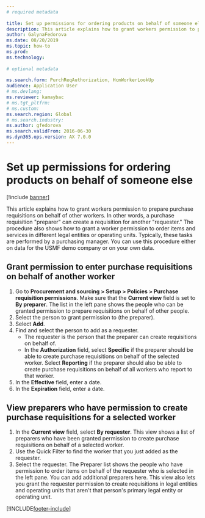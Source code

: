 ```yaml
--- 
# required metadata 
 
title: Set up permissions for ordering products on behalf of someone else
description: This article explains how to grant workers permission to prepare purchase requisitions on behalf of other workers. 
author: GalynaFedorova
ms.date: 08/20/2019
ms.topic: how-to 
ms.prod:  
ms.technology:  
 
# optional metadata 
 
ms.search.form: PurchReqAuthorization, HcmWorkerLookUp   
audience: Application User 
# ms.devlang:  
ms.reviewer: kamaybac
# ms.tgt_pltfrm:  
# ms.custom:  
ms.search.region: Global
# ms.search.industry: 
ms.author: gfedorova
ms.search.validFrom: 2016-06-30 
ms.dyn365.ops.version: AX 7.0.0 
---
```

# Set up permissions for ordering products on behalf of someone else

[!include [banner](../../includes/banner.md)]

This article explains how to grant workers permission to prepare purchase requisitions on behalf of other workers. In other words, a purchase requisition "preparer" can create a requisition for another "requester." The procedure also shows how to grant a worker permission to order items and services in different legal entities or operating units. Typically, these tasks are performed by a purchasing manager. You can use this procedure either on data for the USMF demo company or on your own data.


## Grant permission to enter purchase requisitions on behalf of another worker
1. Go to **Procurement and sourcing > Setup > Policies > Purchase requisition permissions**. Make sure that the **Current view** field is set to **By preparer**. The list in the left pane shows the people who can be granted permission to prepare requisitions on behalf of other people.  
2. Select the person to grant permission to (the preparer).
3. Select **Add**.
4. Find and select the person to add as a requester.
    - The requester is the person that the preparer can create requisitions on behalf of.  
    - In the **Authorization** field, select **Specific** if the preparer should be able to create purchase requisitions on behalf of the selected worker. Select **Reporting** if the preparer should also be able to create purchase requisitions on behalf of all workers who report to that worker.  
5. In the **Effective** field, enter a date.
6. In the **Expiration** field, enter a date.

## View preparers who have permission to create purchase requisitions for a selected worker
1. In the **Current view** field, select **By requester**. This view shows a list of preparers who have been granted permission to create purchase requisitions on behalf of a selected worker.  
2. Use the Quick Filter to find the worker that you just added as the requester.
3. Select the requester. The Preparer list shows the people who have permission to order items on behalf of the requester who is selected in the left pane.  You can add additional preparers here. This view also lets you grant the requester permission to create requisitions in legal entities and operating units that aren't that person's primary legal entity or operating unit.  



[!INCLUDE[footer-include](../../../includes/footer-banner.md)]